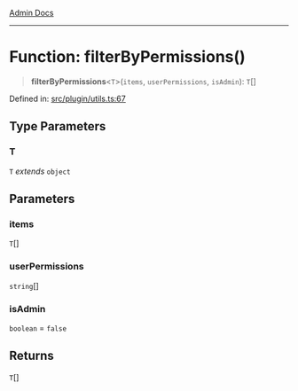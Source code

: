 [Admin Docs](/)

***

# Function: filterByPermissions()

> **filterByPermissions**\<`T`\>(`items`, `userPermissions`, `isAdmin`): `T`[]

Defined in: [src/plugin/utils.ts:67](https://github.com/PalisadoesFoundation/talawa-admin/blob/main/src/plugin/utils.ts#L67)

## Type Parameters

### T

`T` *extends* `object`

## Parameters

### items

`T`[]

### userPermissions

`string`[]

### isAdmin

`boolean` = `false`

## Returns

`T`[]
